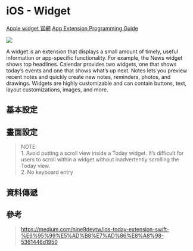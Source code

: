 # iOS - Widget
[Apple widget 官網](https://developer.apple.com/design/human-interface-guidelines/ios/extensions/widgets/)
[App Extension Programming Guide](https://developer.apple.com/library/archive/documentation/General/Conceptual/ExtensibilityPG/Today.html)

![](https://i.imgur.com/pPRx5YA.png)

A widget is an extension that displays a small amount of timely, useful information or app-specific functionality. For example, the News widget shows top headlines. Calendar provides two widgets, one that shows today’s events and one that shows what’s up next. Notes lets you preview recent notes and quickly create new notes, reminders, photos, and drawings. Widgets are highly customizable and can contain buttons, text, layout customizations, images, and more.

## 基本設定

## 畫面設定

>  NOTE: 
> <br> 1. Avoid putting a scroll view inside a Today widget. It’s difficult for users to scroll within a widget without inadvertently scrolling the Today view.
> <br> 2. No keyboard entry

## 資料傳遞

## 參考
> https://medium.com/nine9devtw/ios-today-extension-swift-%E6%95%99%E5%AD%B8%E7%AD%86%E8%A8%98-5361446d1950
